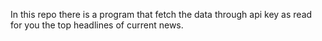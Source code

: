 In this repo there is a program that fetch
the data through api key as read for you 
the top headlines of current news.
